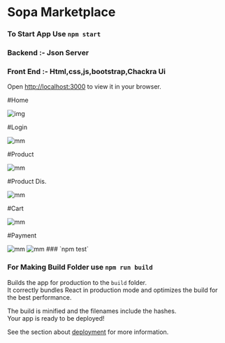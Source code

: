 # Sopa Marketplace

### To Start App Use `npm start`
### Backend :- Json Server
### Front End :- Html,css,js,bootstrap,Chackra Ui

Open [http://localhost:3000](http://localhost:3000) to view it in your browser.

#Home

<img src="https://blogger.googleusercontent.com/img/b/R29vZ2xl/AVvXsEjSOvZUOtoy85_2HF8OKr_ivnKdHPJiMEITZYiUNzp9_8IYjfL6Y_gMeJr8RZUHGgg7TN1rZnR49clmjklF0cbjQE0ihCFUGHgC9wMMHN1aX7E4HzwPUaEEqMAMoTeeRIFTT-mnsI5NTEcm0mdW2Fq5PVfRmr3MLbHO6cnozQX4zHSq41jbyICFemT_uS_u/s320/Screenshot%20(89).png" alt="img" />

#Login

<img src="https://blogger.googleusercontent.com/img/b/R29vZ2xl/AVvXsEgfGVPPThkzN0RHEDM-o8WfgV2l81_MJPEahNgs61z6WrsXj0VyLuGWMfz1hTZ2137BqKjXWwo-hWHw52TJ92h_fGzA-OjtyU2JdsdnUtrfwpF_oaweLWlijwOJRacWpXluVXixaD20WxzSIhZ3nGM2SnYEt_wxDRHEu93mRybrvNMAwja2DaxYcsZQ_fYi/s320/Screenshot%20(90).png" alt="mm" />

#Product

<img src="https://blogger.googleusercontent.com/img/b/R29vZ2xl/AVvXsEjNJq0zeTR1u2dxJiMaUtOFh58cLkl3-HT6A-9m2dqvbvzxQTIx6gqCbAHoiLLZCTG7IsybtsDV07Luh6PzAmDQSsgaBYTXn5QmOfJvryPY3-kerOdmk1TI5vckcCA49QgTECpR4CbHVzHZfznpGFwcsV9XYiEYaQqUjcWrs5cLjUpfQdTCa8eS0kpQgkAk/s320/Screenshot%20(91).png" alt="mm" />

#Product Dis.

<img src="https://blogger.googleusercontent.com/img/b/R29vZ2xl/AVvXsEgM0E-VPpkuCltlThegPW-ouUo5lT7HIt01Sd-tiDgIW6ZnvFAenjA4h_Ak1B1Vp32dh1WS7zn6IZnCpGkr-sUFyurFl76fjY1fTe-EnCCkvtZNgLJEB5uOlI0pW9lIM4HFpWl5wfqdV_6K3oeDU4_8mvrXTKclWzBvf6jZHCUXz_05Bg23bgpg3_62MQQj/s320/Screenshot%20(92).png" alt="mm" />

#Cart

<img src="https://blogger.googleusercontent.com/img/b/R29vZ2xl/AVvXsEherG1u7l4oYrd4DA5EuzuxEctBjzcgLvxrBliMnBg7Gn74H5Pg9BmqAiY5a6dMh_X-1zdia22QSv1XAHr8OTp4sfAV_i_yEwrsGeO6DX8h9uTIsf85qotWFXhxoE7W3xx5aEaIje1cDVRIJU4iSz1Mr_200kmsOYMMpUOfILo0Cp10AT52rbq_Ha5H4mpj/s320/Screenshot%20(93).png" alt="mm" />

#Payment

<img src="https://blogger.googleusercontent.com/img/b/R29vZ2xl/AVvXsEjRWZDM0vBionK4aZ4wLs87ve2Bd8A3AudH3mF0gKmXYB3H2h1qrXIJjD4LOArPbJxKskqOA1NnRqNu7eSaOscEIim3NZCAWRX-B5N75qg78Q3qfr6Q3qJgp2e-Iug-NQ3kywH_G5wExkJofUMNZCyg5hPJPzHUZ8mS4y_GoCMKAm1IsEkRt72LBO9STwBM/s320/Screenshot%20(94).png" alt="mm" />

<img src="https://blogger.googleusercontent.com/img/b/R29vZ2xl/AVvXsEh_yNckWoiuXVSnFEqBUx3NI8AZTfbM6Q1esnTp5-RZG6onLFHMSoXgO4liNKfFjbU8rrrl83fB8YNZHu0tNY9m8iYkZLoEl_hJyaToypbZLYSMvotIOX-phUVAysREeQ3K2oZWiJlX3KsFRJSKeTUAP1uqGGNsGGvwrjC7_OqSPvIcoNdgXEHRsMOJmIU4/s320/Screenshot%20(95).png" alt="mm" />
### `npm test`


### For Making Build Folder use `npm run build`

Builds the app for production to the `build` folder.\
It correctly bundles React in production mode and optimizes the build for the best performance.

The build is minified and the filenames include the hashes.\
Your app is ready to be deployed!

See the section about [deployment](https://facebook.github.io/create-react-app/docs/deployment) for more information.

